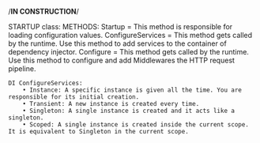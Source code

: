 

/****IN CONSTRUCTION****/

STARTUP class:
	METHODS:
		Startup = This method is responsible for loading configuration values.
		ConfigureServices = This method gets called by the runtime. Use this method to add services to the container of dependency injector.
		Configure = This method gets called by the runtime. Use this method to configure and add Middlewares the HTTP request pipeline.

	DI ConfigureServices:
		• Instance: A specific instance is given all the time. You are responsible for its initial creation.
		• Transient: A new instance is created every time.
		• Singleton: A single instance is created and it acts like a singleton.
		• Scoped: A single instance is created inside the current scope. It is equivalent to Singleton in the current scope.


		